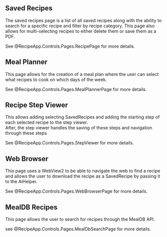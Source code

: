 ## Saved Recipes
The saved recipes page is a list of all saved recipes along with the ability to search for a specific recipe and filter by recipe category.
This page also allows for multi-selecting recipes to either delete them or save them as a PDF.

See @RecipeApp.Controls.Pages.RecipePage for more details.

## Meal Planner
This page allows for the creation of a meal plan where the user can select what recipes to cook on which days of the week.

See @RecipeApp.Controls.Pages.MealPlannerPage for more details.

## Recipe Step Viewer
This allows adding selecting SavedRecipes and adding the starting step of each selected recipe to the step viewer.\
After, the step viewer handles the saving of these steps and navigation through these steps

See @RecipeApp.Controls.Pages.StepViewer for more details.

## Web Browser
This page uses a WebView2 to be able to navigate the web to find a recipe
and allows the user to download the recipe as a SavedRecipe by passing it to the AiHelper.

See @RecipeApp.Controls.Pages.WebBrowserPage for more details.

## MealDB Recipes
This page allows the user to search for recipes through the MealDB API.

see @RecipeApp.Controls.Pages.MealDbSearchPage for more details.


